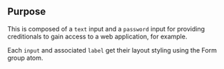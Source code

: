 ## Purpose

This is composed of a `text` input and a `password` input for providing creditionals to gain access to a web application, for example.

Each `input` and associated `label` get their layout styling using the Form group atom.

